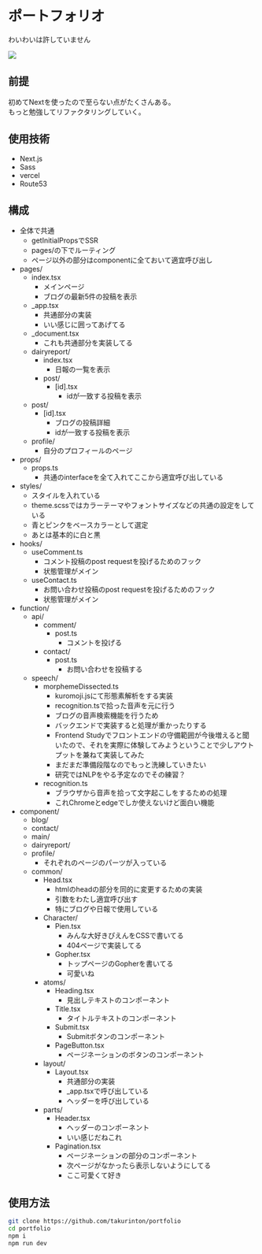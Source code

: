 # ポートフォリオ

わいわいは許していません

![](https://github.com/takurinton/portfolio/blob/master/images/lightouse.png)

## 前提
初めてNextを使ったので至らない点がたくさんある。  
もっと勉強してリファクタリングしていく。

## 使用技術
- Next.js
- Sass
- vercel
- Route53

## 構成
- 全体で共通
  - getInitialPropsでSSR 
  - pages/の下でルーティング
  - ページ以外の部分はcomponentに全ておいて適宜呼び出し
- pages/
  - index.tsx 
    - メインページ
    - ブログの最新5件の投稿を表示
  - _app.tsx
    - 共通部分の実装
    - いい感じに囲ってあげてる
  - _document.tsx
    - これも共通部分を実装してる
  - dairyreport/
    - index.tsx
      - 日報の一覧を表示
    - post/
      - [id].tsx
        - idが一致する投稿を表示
  - post/ 
    - [id].tsx
      - ブログの投稿詳細
      - idが一致する投稿を表示
  - profile/
    - 自分のプロフィールのページ
- props/
  - props.ts
    - 共通のinterfaceを全て入れてここから適宜呼び出している
- styles/
  - スタイルを入れている
  - theme.scssではカラーテーマやフォントサイズなどの共通の設定をしている
  - 青とピンクをベースカラーとして選定
  - あとは基本的に白と黒
- hooks/
  - useComment.ts
    - コメント投稿のpost requestを投げるためのフック
    - 状態管理がメイン
  - useContact.ts
    - お問い合わせ投稿のpost requestを投げるためのフック
    - 状態管理がメイン
- function/
  - api/
    - comment/
      - post.ts
        - コメントを投げる
    - contact/
      - post.ts
        - お問い合わせを投稿する
  - speech/
    - morphemeDissected.ts
      - kuromoji.jsにて形態素解析をする実装
      - recognition.tsで拾った音声を元に行う
      - ブログの音声検索機能を行うため
      - バックエンドで実装すると処理が重かったりする
      - Frontend Studyでフロントエンドの守備範囲が今後増えると聞いたので、それを実際に体験してみようということで少しアウトプットを兼ねて実装してみた
      - まだまだ準備段階なのでもっと洗練していきたい
      - 研究ではNLPをやる予定なのでその練習？
    - recognition.ts
      - ブラウザから音声を拾って文字起こしをするための処理
      - これChromeとedgeでしか使えないけど面白い機能
- component/
  - blog/
  - contact/
  - main/
  - dairyreport/
  - profile/
    - それぞれのページのパーツが入っている
  - common/
    - Head.tsx
      - htmlのheadの部分を同的に変更するための実装
      - 引数をわたし適宜呼び出す
      - 特にブログや日報で使用している
    - Character/
      - Pien.tsx
        - みんな大好きぴえんをCSSで書いてる
        - 404ページで実装してる
      - Gopher.tsx
        - トップページのGopherを書いてる
        - 可愛いね
    - atoms/
      - Heading.tsx
        - 見出しテキストのコンポーネント
      - Title.tsx
        - タイトルテキストのコンポーネント
      - Submit.tsx
        - Submitボタンのコンポーネント
      - PageButton.tsx
        - ページネーションのボタンのコンポーネント
    - layout/
      - Layout.tsx
        - 共通部分の実装
        - _app.tsxで呼び出している
        - ヘッダーを呼び出している
    - parts/
      - Header.tsx
        - ヘッダーのコンポーネント
        - いい感じだねこれ
      - Pagination.tsx
        - ページネーションの部分のコンポーネント
        - 次ページがなかったら表示しないようにしてる
        - ここ可愛くて好き

## 使用方法
```bash
git clone https://github.com/takurinton/portfolio
cd portfolio
npm i
npm run dev
```